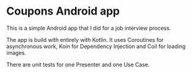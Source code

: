 # Coupons Android app

This is a simple Android app that I did for a job interview process.

The app is build with entirely with Kotlin. It uses Coroutines for asynchronous work, Koin for Dependency Injection and Coil for loading images.

There are unit tests for one Presenter and one Use Case.
